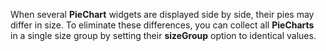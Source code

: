 When several **PieChart** widgets are displayed side by&nbsp;side, their pies may differ in&nbsp;size. To&nbsp;eliminate these differences, you can collect all **PieCharts** in&nbsp;a&nbsp;single size group by&nbsp;setting their **sizeGroup** option to&nbsp;identical values.
